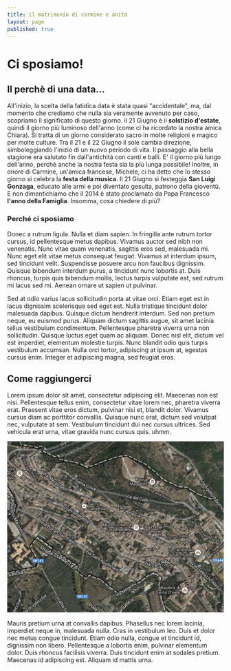 ```yaml
---
title: il matrimonio di carmine e anita
layout: page
published: true
---
```


# Ci sposiamo!

## Il perchè di una data...

All'inizio, la scelta della fatidica data è stata quasi "accidentale", ma, dal momento che crediamo che nulla sia veramente avvenuto per caso, scopriamo il significato di questo giorno. il 21 Giugno è il **solstizio d'estate**, quindi il giorno più luminoso dell'anno (come ci ha ricordato la nostra amica Chiara). Si tratta di un giorno considerato sacro in molte religioni e magico per molte culture. Tra il 21 e il 22 Giugno il sole cambia direzione, simboleggiando l'inizio di un nuovo periodo di vita. Il passaggio alla bella stagione era salutato fin dall'antichità con canti e balli. E' il giorno più lungo dell'anno, perchè anche la nostra festa sia la più lunga possibile! Inoltre, in onore di Carmine, un'amica francese, Michele, ci ha detto che lo stesso giorno si celebra la **festa della musica**. Il 21 Giugno si festeggia **San Luigi Gonzaga**, educato alle armi e poi diventato gesuita, patrono della gioventù. E non dimentichiamo che il 2014 è stato proclamato da Papa Francesco **l'anno della Famiglia**. Insomma, cosa chiedere di più?




### Perché ci sposiamo

Donec a rutrum ligula. Nulla et diam sapien. In fringilla ante rutrum tortor cursus, id pellentesque metus dapibus. Vivamus auctor sed nibh non venenatis. Nunc vitae quam venenatis, sagittis eros sed, malesuada mi. Nunc eget elit vitae metus consequat feugiat. Vivamus at interdum ipsum, sed tincidunt velit. Suspendisse posuere arcu non faucibus dignissim. Quisque bibendum interdum purus, a tincidunt nunc lobortis at. Duis rhoncus, turpis quis bibendum mollis, lectus turpis vulputate est, sed rutrum mi lacus sed mi. Aenean ornare ut sapien ut pulvinar.

Sed at odio varius lacus sollicitudin porta at vitae orci. Etiam eget est in lacus dignissim scelerisque sed eget est. Nulla tristique tincidunt dolor malesuada dapibus. Quisque dictum hendrerit interdum. Sed non pretium neque, eu euismod purus. Aliquam dictum sagittis augue, sit amet lacinia tellus vestibulum condimentum. Pellentesque pharetra viverra urna non sollicitudin. Quisque luctus eget quam ac aliquam. Donec nisl elit, dictum vel est imperdiet, elementum molestie turpis. Nunc blandit odio quis turpis vestibulum accumsan. Nulla orci tortor, adipiscing at ipsum at, egestas cursus enim. Integer et adipiscing magna, sed feugiat eros.


## Come raggiungerci

Lorem ipsum dolor sit amet, consectetur adipiscing elit. Maecenas non est nisi. Pellentesque tellus enim, consectetur vitae lorem nec, pharetra viverra erat. Praesent vitae eros dictum, pulvinar nisi et, blandit dolor. Vivamus cursus diam ac porttitor convallis. Quisque nunc erat, dictum sed volutpat nec, vulputate at sem. Vestibulum tincidunt dui nec cursus ultrices. Sed vehicula erat urna, vitae gravida nunc cursus quis. uhmm.


![](img/mappa.png)

Mauris pretium urna at convallis dapibus. Phasellus nec lorem lacinia, imperdiet neque in, malesuada nulla. Cras in vestibulum leo. Duis et dolor nec metus congue tincidunt. Etiam odio nulla, congue et tincidunt id, dignissim non libero. Pellentesque a lobortis enim, pulvinar elementum dolor. Duis rhoncus facilisis viverra. Duis tincidunt enim at sodales pretium. Maecenas id adipiscing est. Aliquam id mattis urna.
